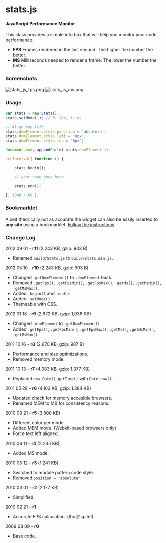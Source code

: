 stats.js
========

#### JavaScript Performance Monitor ####

This class provides a simple info box that will help you monitor your code performance.

* **FPS** Frames rendered in the last second. The higher the number the better.
* **MS** Milliseconds needed to render a frame. The lower the number the better.


### Screenshots ###

![stats_js_fps.png](http://mrdoob.github.com/stats.js/assets/stats_js_fps.png)
![stats_js_ms.png](http://mrdoob.github.com/stats.js/assets/stats_js_ms.png)


### Usage ###

```javascript
var stats = new Stats();
stats.setMode(1); // 0: fps, 1: ms

// Align top-left
stats.domElement.style.position = 'absolute';
stats.domElement.style.left = '0px';
stats.domElement.style.top = '0px';

document.body.appendChild( stats.domElement );

setInterval( function () {

	stats.begin();

	// your code goes here

	stats.end();

}, 1000 / 60 );
```


### Bookmarklet ###

Albeit theorically not as accurate the widget can also be easily inserted to **any site** using a bookmarklet.
[Follow the instructions](http://mrdoob.com/blog/post/707).


### Change Log ###

2012 09 01 - **r11** (2,243 KB, gzip: 903 B)

* Renamed `build/Stats.js` to `build/stats.min.js`.


2012 05 10 - **r10** (2,243 KB, gzip: 903 B)

* Changed `.getDomElement()` to `.domElement` back.
* Removed `.getFps()`, `.getFpsMin()`, `.getFpsMax()`, `.getMs()`, `.getMsMin()`, `.getMsMax()`.
* Added `.begin()` and `.end()`.
* Added `.setMode()`.
* Themeable with CSS.


2012 01 18 - **r9** (2,872 KB, gzip: 1,038 KB)

* Changed `.domElement` to `.getDomElement()`
* Added `.getFps()`, `.getFpsMin()`, `.getFpsMax()`, `.getMs()`, `.getMsMin()`, `.getMsMax()`.


2011 10 16 - **r8** (2.670 KB, gzip: 987 B)

* Performance and size optimizations.
* Removed memory mode.


2011 10 13 - **r7** (4.083 KB, gzip: 1.377 KB)

* Replaced `new Date().getTime()` with `Date.now()`.


2011 05 28 - **r6** (4.103 KB, gzip: 1.384 KB)

* Updated check for memory accesible browsers.
* Renamed MEM to MB for consistency reasons.


2010 09 21 - **r5** (3.800 KB)

* Different color per mode.
* Added MEM mode. (Webkit-based browsers only)
* Force text left aligned.


2010 06 11 - **r4** (2.235 KB)

* Added MS mode.


2010 05 12 - **r3** (1.241 KB)

* Switched to module pattern code style.
* Removed `position = 'absolute'`.


2010 03 01 - **r2** (2.177 KB)

* Simplified.


2010 02 21 - **r1**

* Accurate FPS calculation. (thx @spite!)


2009 08 09 - **r0**

* Base code.
